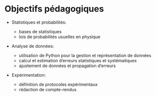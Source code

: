 # Objectifs pédagogiques

- Statistiques et probabilités:
  - bases de statistiques
  - lois de probabilités usuelles en physique

- Analyse de données:
  - utilisation de Python pour la gestion et représentation de données
  - calcul et estimation d’erreurs statistiques et systématiques
  - ajustement de données et propagation d’erreurs

- Expérimentation:
  - définition de protocoles expérimentaux
  - rédaction de compte-rendus